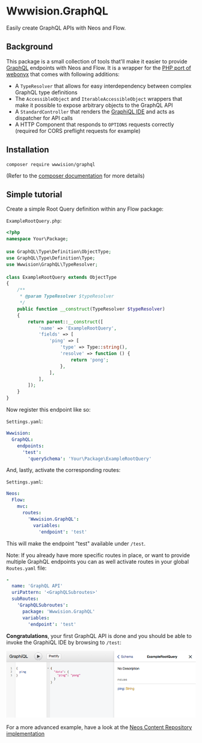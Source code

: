 # Wwwision.GraphQL

Easily create GraphQL APIs with Neos and Flow.

## Background

This package is a small collection of tools that'll make it easier to provide [GraphQL](http://graphql.org/) endpoints
with Neos and Flow.
It is a wrapper for the [PHP port of webonyx](https://github.com/webonyx/graphql-php) that comes with following additions:

* A `TypeResolver` that allows for easy interdependency between complex GraphQL type definitions
* The `AccessibleObject` and `IterableAccessibleObject` wrappers that make it possible to expose arbitrary objects to
  the GraphQL API
* A `StandardController` that renders the [GraphiQL IDE](https://github.com/graphql/graphiql) and acts as dispatcher
  for API calls
* A HTTP Component that responds to `OPTIONS` requests correctly (required for CORS preflight requests for example)

## Installation

```
composer require wwwision/graphql
```

(Refer to the [composer documentation](https://getcomposer.org/doc/) for more details)

## Simple tutorial

Create a simple Root Query definition within any Flow package:

`ExampleRootQuery.php`:

```php
<?php
namespace Your\Package;

use GraphQL\Type\Definition\ObjectType;
use GraphQL\Type\Definition\Type;
use Wwwision\GraphQL\TypeResolver;

class ExampleRootQuery extends ObjectType
{
    /**
     * @param TypeResolver $typeResolver
     */
    public function __construct(TypeResolver $typeResolver)
    {
        return parent::__construct([
            'name' => 'ExampleRootQuery',
            'fields' => [
                'ping' => [
                    'type' => Type::string(),
                    'resolve' => function () {
                        return 'pong';
                    },
                ],
            ],
        ]);
    }
}
```

Now register this endpoint like so:

`Settings.yaml`:

```yaml
Wwwision:
  GraphQL:
    endpoints:
      'test':
        'querySchema': 'Your\Package\ExampleRootQuery'
```

And, lastly, activate the corresponding routes:

`Settings.yaml`:

```yaml
Neos:
  Flow:
    mvc:
      routes:
        'Wwwision.GraphQL':
          variables:
            'endpoint': 'test'
```

This will make the endpoint "test" available under `/test`.

Note: If you already have more specific routes in place, or want to provide multiple GraphQL endpoints you can as well
activate routes in your global `Routes.yaml` file:

```yaml
-
  name: 'GraphQL API'
  uriPattern: '<GraphQLSubroutes>'
  subRoutes:
    'GraphQLSubroutes':
      package: 'Wwwision.GraphQL'
      variables:
        'endpoint': 'test'
```

**Congratulations**, your first GraphQL API is done and you should be able to invoke the GraphiQL IDE by browsing to `/test`:

![](graphiql.png)

For a more advanced example, have a look at the [Neos Content Repository implementation](https://github.com/bwaidelich/Wwwision.Neos.GraphQL)

